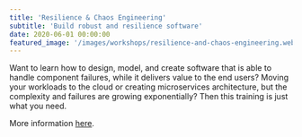 ```yaml
---
title: 'Resilience & Chaos Engineering'
subtitle: 'Build robust and resilience software'
date: 2020-06-01 00:00:00
featured_image: '/images/workshops/resilience-and-chaos-engineering.webp'
---
```


Want to learn how to design, model, and create software that is able to handle component failures, while it delivers value to the end users? Moving your workloads to the cloud or creating microservices architecture, but the complexity and failures are growing exponentially? Then this training is just what you need.

More information [here](https://xebia.com/academy/en/training/resilience-chaos-engineering).